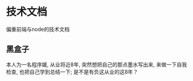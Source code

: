 # 技术文档

偏重前端与node的技术文档

## 黑盒子

本人为一名程序媛, 从业将近8年, 突然想把自己的那点墨水写出来, 来做一下自我检查, 也把自己学到总结一下; 是不是有负这从业的这8年？
